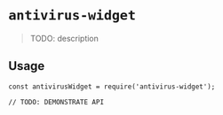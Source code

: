 # `antivirus-widget`

> TODO: description

## Usage

```
const antivirusWidget = require('antivirus-widget');

// TODO: DEMONSTRATE API
```
